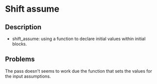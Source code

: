# Shift assume
## Description
* shift_assume: using a function to declare initial values within initial blocks.
## Problems
The pass doesn't seems to work due the function that sets the values for the input assumptions.
